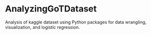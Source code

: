 # AnalyzingGoTDataset
Analysis of kaggle dataset using Python packages for data wrangling, visualization, and logistic regression.
